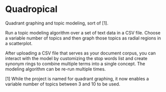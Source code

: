 # Quadropical

Quadrant graphing and topic modeling, sort of [1].

Run a topic modeling algorithm over a set of text data in a CSV file. Choose a variable number of topics and then graph those topics as radial regions in a scatterplot.

After uploading a CSV file that serves as your document corpus, you can interact with the model by customizing the stop words list and create synonym rings to combine multiple terms into a single concept. The modeling algorithm can be re-run multiple times.

[1] While the project is named for quadrant graphing, it now enables a variable number of topics between 3 and 10 to be used.
